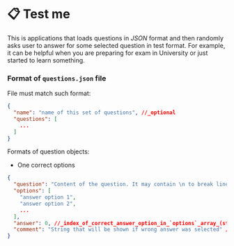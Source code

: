# 📋 Test me

This is applications that loads questions in _JSON_ format and then randomly asks user to answer for some selected question in test format. For example, it can be helpful when you are preparing for exam in University or just started to learn something.

### Format of `questions.json` file

File must match such format:
```json
{
  "name": "name of this set of questions", //_optional
  "questions": [
    ...
  ]
}
```

Formats of question objects:

* One correct options

```json
{
  "question": "Content of the question. It may contain \n to break line",
  "options": [
    "answer option 1",
    "answer option 2",
    ...
  ],
  "answer": 0, //_index_of_correct_answer_option_in_`options`_array_(starts_from_0)
  "comment": "String that will be shown if wrong answer was selected" //_optional
}
```

